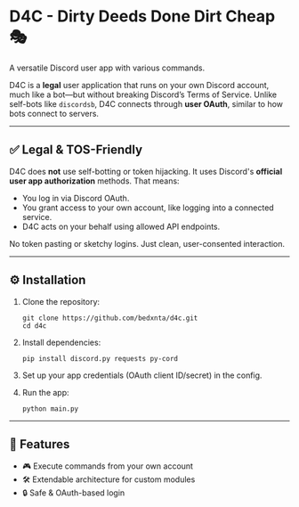 # D4C - Dirty Deeds Done Dirt Cheap 🎭  
A versatile Discord user app with various commands.

D4C is a **legal** user application that runs on your own Discord account, much like a bot—but without breaking Discord’s Terms of Service. Unlike self-bots like `discordsb`, D4C connects through **user OAuth**, similar to how bots connect to servers.

---

## ✅ Legal & TOS-Friendly

D4C does **not** use self-botting or token hijacking. It uses Discord's **official user app authorization** methods. That means:

- You log in via Discord OAuth.
- You grant access to your own account, like logging into a connected service.
- D4C acts on your behalf using allowed API endpoints.

No token pasting or sketchy logins. Just clean, user-consented interaction.

---

## ⚙️ Installation

1. Clone the repository:  
   ```
   git clone https://github.com/bedxnta/d4c.git  
   cd d4c
   ```
   
2. Install dependencies:  
   ```
   pip install discord.py requests py-cord
   ```
   
3. Set up your app credentials (OAuth client ID/secret) in the config.

4. Run the app:  
   ```
   python main.py
   ```
   
---

## 🚀 Features

- 🎮 Execute commands from your own account
- 🛠️ Extendable architecture for custom modules
- 🔒 Safe & OAuth-based login
